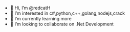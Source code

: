 - 👋 Hi, I’m @redcatH
- 👀 I’m interested in c#,python,c++,golang,nodejs,crack
- 🌱 I’m currently learning more
- 💞️ I’m looking to collaborate on .Net Development 
<!--- - 📫 How to reach me ...--->

<!---
redcatH/redcatH is a ✨ special ✨ repository because its `README.md` (this file) appears on your GitHub profile.
You can click the Preview link to take a look at your changes.
--->
